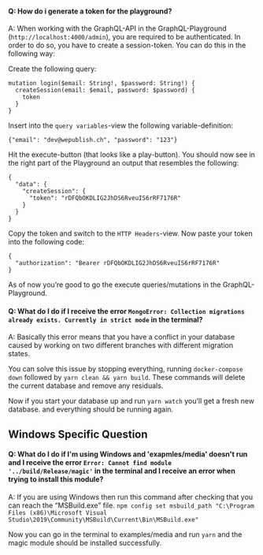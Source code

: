 #### Q: How do i generate a token for the playground?
A: When working with the GraphQL-API in the GraphQL-Playground (`http://localhost:4000/admin`), you are required to be authenticated. In order to do so, you have to create a session-token. You can do this in the following way: 

Create the following query: 
``` 
mutation login($email: String!, $password: String!) {    
  createSession(email: $email, password: $password) {     
    token  
  }
}
```
Insert into the `query variables`-view the following variable-definition: 
```
{"email": "dev@wepublish.ch", "password": "123"}
``` 
Hit the execute-button (that looks like a play-button). You should now see in the right part of the Playground an output that resembles the following: 
```
{
  "data": {
    "createSession": {
      "token": "rDFQbOKDLIG2JhDS6RveuIS6rRF7176R"
    }
  }
}
``` 
Copy the token and switch to the `HTTP Headers`-view. Now paste your token into the following code: 
```
{
  "authorization": "Bearer rDFQbOKDLIG2JhDS6RveuIS6rRF7176R"
}
``` 
As of now you’re good to go the execute queries/mutations in the GraphQL-Playground. 

#### Q: What do I do if I receive the error `MongoError: Collection migrations already exists. Currently in strict mode` in the terminal?
A: Basically this error means that you have a conflict in your database caused by working on two different branches with different migration states. 

You can solve this issue by stopping everything, running `docker-compose down` followed by `yarn clean && yarn build`. These commands will delete the current database and remove any residuals. 

Now if you start your database up and run `yarn watch` you'll get a fresh new database. and everything should be running again. 

## Windows Specific Question 
#### Q: What do I do if I'm using Windows and 'exapmles/media' doesn't run and I receive the error `Error: Cannot find module '../build/Release/magic'` in the terminal and I receive an error when trying to install this module?
A: If you are using Windows then run this command after checking that you can reach the “MSBuild.exe” file. 
`npm config set msbuild_path "C:\Program Files (x86)\Microsoft Visual Studio\2019\Community\MSBuild\Current\Bin\MSBuild.exe"`

Now you can go in the terminal to examples/media and run `yarn` and the magic module should be installed successfully.